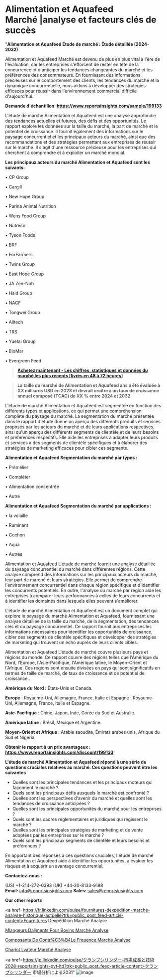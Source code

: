 # Alimentation et Aquafeed Marché |analyse et facteurs clés de succès

"<strong>Alimentation et Aquafeed Étude de marché : Étude détaillée (2024-2032)</strong>

Alimentation et Aquafeed Marché est devenu de plus en plus vital à l'ère de l'évaluation, car les entreprises s'efforcent de rester en tête de la concurrence et d'anticiper les tendances changeantes du marché et les préférences des consommateurs. En fournissant des informations précieuses sur le comportement des clients, les tendances du marché et la dynamique concurrentielle, nous aidons à développer des stratégies efficaces pour réussir dans l'environnement commercial difficile d'aujourd'hui.

<strong>Demande d'échantillon: <a href=https://www.reportsinsights.com/sample/199133>https://www.reportsinsights.com/sample/199133</a></strong>

L'étude de marché Alimentation et Aquafeed est une analyse approfondie des tendances actuelles et futures, des défis et des opportunités. Le rapport explore les données sur la taille du marché, la part de marché et le potentiel de croissance. Il fournit également des informations sur le paysage concurrentiel et les principaux acteurs du marché, ainsi que des recommandations et des stratégies permettant aux entreprises de réussir sur le marché. Il s'agit d'une ressource précieuse pour les entreprises qui cherchent à comprendre et à exploiter un marché mondial.

<strong>Les principaux acteurs du marché Alimentation et Aquafeed sont les suivants:</strong>

• CP Group

• Cargill

• New Hope Group

• Purina Animal Nutrition

• Wens Food Group

• Nutreco

• Tyson Foods

• BRF

• ForFarmers

• Twins Group

• East Hope Group

• JA Zen-Noh

• Haid Group

• NACF

• Tongwei Group

• Alltech

• TRS

• Yuetai Group

• BioMar

• Evergreen Feed
<blockquote><a href=https://www.reportsinsights.com/buynow/199133><span style=text-decoration: underline;><strong>Achetez maintenant - Les chiffres, statistiques et données du marché les plus récents [livrés en 48 à 72 heures]</strong></span></a></blockquote>
<blockquote><span style=text-decoration: underline;><strong>La taille du marché de Alimentation et Aquafeed ans a été évaluée à XX milliards USD en 2023 et devrait croître à un taux de croissance annuel composé (TCAC) de XX % entre 2024 et 2032.</strong></span></blockquote>
L'étude de marché Alimentation et Aquafeed est segmentée en fonction des différents types et applications, ce qui permet une compréhension complète du paysage du marché. La segmentation du marché présentée dans le rapport d'étude donne un aperçu des différents produits et services proposés par les acteurs du marché et de leurs applications respectives, ainsi qu'un aperçu des différents segments de clientèle et de leurs besoins et préférences respectifs. Elle aide les entreprises à adapter leurs produits et services à des segments de clientèle spécifiques et à élaborer des stratégies de marketing efficaces pour cibler ces segments.

<strong>Alimentation et Aquafeed Segmentation du marché par types :</strong>

• Prémélier

• Compléter

• Alimentation concentrée

• Autre

<strong>Alimentation et Aquafeed Segmentation du marché par applications :</strong>

• la volaille

• Ruminant

• Cochon

• Aqua

• Autres

Alimentation et Aquafeed L'étude de marché fournit une analyse détaillée du paysage concurrentiel du marché dans différentes régions. Cette analyse comprend des informations sur les principaux acteurs du marché, leur part de marché et leurs stratégies. Elle permet de comprendre l'environnement concurrentiel dans chaque région spécifique et d'identifier les concurrents potentiels. En outre, l'analyse du marché par région aide les entreprises à comparer leurs performances à celles de leurs concurrents et à identifier les domaines dans lesquels elles peuvent s'améliorer.

L'étude de marché Alimentation et Aquafeed est un document complet qui explore le paysage du marché Alimentation et Aquafeed, fournissant une analyse détaillée de la taille du marché, de la segmentation, des tendances clés et du paysage concurrentiel. Ce rapport fournit aux entreprises les informations nécessaires pour identifier les opportunités de croissance, cibler des segments de clientèle spécifiques et développer des stratégies de marketing qui trouvent un écho auprès de leurs clients cibles.

Alimentation et Aquafeed L'étude de marché couvre plusieurs pays et régions du monde. Ce rapport couvre des régions telles que l'Amérique du Nord, l'Europe, l'Asie-Pacifique, l'Amérique latine, le Moyen-Orient et l'Afrique. Ces régions sont ensuite divisées en pays qui sont significatifs en termes de taille de marché, de taux de croissance et de potentiel de croissance..

<strong>Amérique du Nord :</strong> États-Unis et Canada.

<strong>Europe</strong> : Royaume-Uni, Allemagne, France, Italie et Espagne : Royaume-Uni, Allemagne, France, Italie et Espagne.

<strong>Asie-Pacifique</strong> : Chine, Japon, Inde, Corée du Sud et Australie.

<strong>Amérique latine</strong> : Brésil, Mexique et Argentine.

<strong>Moyen-Orient et Afrique</strong> : Arabie saoudite, Émirats arabes unis, Afrique du Sud et Nigeria.

<strong>Obtenir le rapport à un prix avantageux : <a href=https://www.reportsinsights.com/discount/199133>https://www.reportsinsights.com/discount/199133</a></strong>

<strong>L'étude de marché Alimentation et Aquafeed répond à une série de questions cruciales relatives au marché. Ces questions peuvent être les suivantes</strong>
<ul>
  <li>Quelles sont les principales tendances et les principaux moteurs qui façonnent le marché ?</li>
  <li>Quels sont les principaux défis auxquels le marché est confronté ?</li>
  <li>Quelles sont les perspectives d'avenir du marché et quelles sont les tendances de croissance anticipées ?</li>
  <li>Quelles sont les principales opportunités du marché pour les entreprises ?</li>
  <li>Quels sont les cadres réglementaires et juridiques qui régissent le marché ?</li>
  <li>Quelles sont les principales stratégies de marketing et de vente adoptées par les entreprises sur le marché ?</li>
  <li>Quels sont les principaux segments de clientèle et leurs besoins et préférences ?</li>
</ul>
En apportant des réponses à ces questions cruciales, l'étude de marché Alimentation et Aquafeed aide à identifier les opportunités, à évaluer les risques et à acquérir un avantage concurrentiel.

<strong>Contactez-nous :</strong>

(US) +1-214-272-0393
(UK) +44-20-8133-9198
<strong>Email:</strong> <a>info@reportsinsights.com</a>
<strong>Sales:</strong> <a>sales@reportsinsights.com</a>

<strong>Our other reports</strong>

<a href=https://fr.linkedin.com/pulse/fournitures-dexpédition-marché-analyse-historique-actuelle?trk=public_post_feed-article-content>Fournitures Dexpédition Marché Analyse</a>

<a href=https://www.linkedin.com/pulse/m%C3%A9langeurs-daliments-pour-bovins-march%C3%A9-analyse-hh4jf/>Mlangeurs Daliments Pour Bovins Marché Analyse</a>

<a href=https://www.linkedin.com/pulse/composants-de-contr%C3%B4le-fr%C3%A9quence-march%C3%A9s-vjk3f/>Composants De Contr%C3%B4Le Frquence Marché Analyse</a>

<a href=https://www.linkedin.com/pulse/chariot-%C3%A9l%C3%A9vateur-march%C3%A9-analyse-des-parts-et-h9tgf/>Chariot Lvateur Marché Analyse</a>

<a href=https://jp.linkedin.com/pulse/クランプシリンダー-市場成長と技術2028-reportsinsights-pvt-ltd?trk=public_post_feed-article-content>クランプシリンダー 市場分析による2031</a>"
![image](https://github.com/daminid12/RImarketTech/assets/158430485/b8d93ac5-a4ef-46b7-b484-406597fa16a1)

